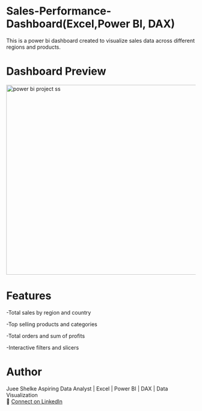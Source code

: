 # Sales-Performance-Dashboard(Excel,Power BI, DAX)

This is a power bi dashboard created to visualize sales data across different regions and products.



# Dashboard Preview
<img width="905" height="504" alt="power bi project ss" src="https://github.com/user-attachments/assets/a82dac82-a649-43e1-bad4-b8a3ebe4efe1" /> 


# Features

-Total sales by region and country

-Top selling products and categories

-Total orders and sum of profits

-Interactive filters and slicers


# Author
Juee Shelke
Aspiring Data Analyst | Excel | Power BI | DAX | Data Visualization  
🔗 [Connect on LinkedIn](linkedin.com/in/juee-shelke)

